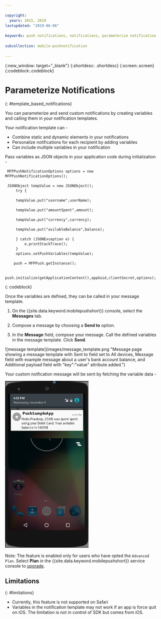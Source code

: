 ```yaml
---

copyright:
  years: 2015, 2019
lastupdated: "2019-06-06"

keywords: push notifications, notifications, parameterize notification

subcollection: mobile-pushnotification

---
```


{:new_window: target="_blank"}
{:shortdesc: .shortdesc}
{:screen:.screen}
{:codeblock:.codeblock}

# Parameterize Notifications
{: #template_based_notifications}

You can parameterize and send custom notifications by creating variables and calling them in your notification templates.

Your notification template can -

 - Combine static and dynamic elements in your notifications
 - Personalize notifications for each recipient by adding variables
 - Can include multiple variables in your notification 

Pass variables as JSON objects in your application code during initialization -

    
   ```
    MFPPushNotificationOptions options = new MFPPushNotificationOptions();

    JSONObject tempValue = new JSONObject();
        try {
        
		tempValue.put("username",userName);
        
        tempValue.put("amountSpent",amount);
		
        tempValue.put("currency",currency);
		
        tempValue.put("avilableBalance",balance);
        
		} catch (JSONException e) {
            e.printStackTrace();
        }
        options.setPushVariables(tempValue); 
	   
	   push = MFPPush.getInstance();

       push.initialize(getApplicationContext(),appGuid,clientSecret,options);
   ```
{: codeblock}


Once the variables are defined, they can be called in your message template.

1. On the {{site.data.keyword.mobilepushshort}} console, select the **Messages** tab.

2. Compose a message by choosing a **Send to** option.

3. In the **Message** field, compose your message.  Call the defined variables in the message template. Click **Send**.

![message template](images/message_template.png "Message page showing a message template with Sent to field set to All devices, Message field with example message about a user's bank account balance, and Additional payload field with "key":"value" attribute added.")

Your custom notfication message will be sent by fetching the variable data -

![message example](images/message_template_example.jpg "Example notification based on the message template")

Note: The feature is enabled only for users who have opted the `Advanced Plan`. Select **Plan** in the {{site.data.keyword.mobilepushshort}} service console to [upgrade](https://cloud.ibm.com/docs/account?topic=account-changing#changing).

## Limitations
{: #limitations}

 - Currently, this feature is not supported on Safari
 - Variables in the notification template may not work if an app is force quit on iOS. The limitation is not in control of SDK but comes from iOS.

